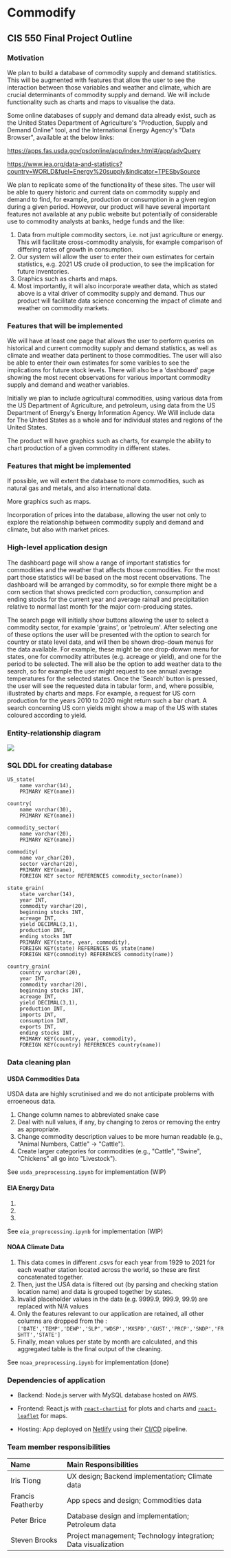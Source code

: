 # Commodify

## CIS 550 Final Project Outline

### Motivation

We plan to build a database of commodity supply and demand statitistics. This will be augmented with features that allow the user to see the interaction between those variables and weather and climate, which are crucial determinants of commodity supply and demand. We will include functionality such as charts and maps to visualise the data.

Some online databases of supply and demand data already exist, such as the United States Department of Agriculture's "Production, Supply and Demand Online" tool, and the International Energy Agency's "Data Browser", available at the below links:

https://apps.fas.usda.gov/psdonline/app/index.html#/app/advQuery

https://www.iea.org/data-and-statistics?country=WORLD&fuel=Energy%20supply&indicator=TPESbySource

We plan to replicate some of the functionality of these sites. The user will be able to query historic and current data on commodity supply and demand to find, for example, production or consumption in a given region during a given period. However, our product will have several important features not available at any public website but potentially of considerable use to commodity analysts at banks, hedge funds and the like:

1. Data from multiple commodity sectors, i.e. not just agriculture or energy. This will facilitate cross-commodity analysis, for example comparison of differing rates of growth in consumption.
2. Our system will allow the user to enter their own estimates for certain statistics, e.g. 2021 US crude oil production, to see the implication for future inventories.
3. Graphics such as charts and maps.
4. Most importantly, it will also incorporate weather data, which as stated above is a vital driver of commodity supply and demand. Thus our product will facilitate data science concerning the impact of climate and weather on commodity markets.

### Features that will be implemented

We will have at least one page that allows the user to perform queries on historical and current commodity supply and demand statistics, as well as climate and weather data pertinent to those commodities. The user will also be able to enter their own estimates for some varibles to see the implications for future stock levels. There will also be a 'dashboard' page showing the most recent observations for various important commodity supply and demand and weather variables.

Initially we plan to include agricultural commodities, using various data from the US Department of Agriculture, and petroleum, using data from the US Department of Energy's Energy Information Agency. We Will include data for The United States as a whole and for individual states and regions of the United States.

The product will have graphics such as charts, for example the ability to chart production of a given commodity in different states.

### Features that might be implemented

If possible, we will extent the database to more commodities, such as natural gas and metals, and also international data.

More graphics such as maps.

Incorporation of prices into the database, allowing the user not only to explore the relationship between commodity supply and demand and climate, but also with market prices.

### High-level application design
The dashboard page will show a range of important statistics for commodities and the weather that affects those commodities. For the most part those statistics will be based on the most recent observations. The dashboard will be arranged by commodity, so for exmple there might be a corn section that shows predicted corn production, consumption and ending stocks for the current year and average rainall and precipitation relative to normal last month for the major corn-producing states.

The search page will initially show buttons allowing the user to select a commodity sector, for example 'grains', or 'petroleum'. After selecting one of these options the user will be presented with the option to search for country or state level data, and will then be shown drop-down menus for the data available. For example, these might be one drop-dowwn menu for states, one for commodity attributes (e.g. acreage or yield), and one for the period to be selected. The will also be the option to add weather data to the search, so for example the user might request to see annual average temperatures for the selected states. Once the 'Search' button is pressed, the user will see the requested data in tabular form, and, where possible, illustrated by charts and maps. For example, a request for US corn production for the years 2010 to 2020 might return such a bar chart. A search concerning US corn yields might show a map of the US with states coloured according to yield.

### Entity-relationship diagram

![](PetersERD.png)

### SQL DDL for creating database
```
US_state(
    name varchar(14),
    PRIMARY KEY(name))
    
country(
    name varchar(30),
    PRIMARY KEY(name))
    
commodity_sector(
    name varchar(20),
    PRIMARY KEY(name))
    
commodity(
    name var_char(20),
    sector varchar(20),
    PRIMARY KEY(name),
    FOREIGN KEY sector REFERENCES commodity_sector(name))

state_grain(
    state varchar(14),
    year INT,
    commodity varchar(20),
    beginning stocks INT,
    acreage INT,
    yield DECIMAL(3,1),
    production INT,
    ending stocks INT
    PRIMARY KEY(state, year, commodity),
    FOREIGN KEY(state) REFERENCES US_state(name)
    FOREIGN KEY(commodity) REFERENCES commodity(name))
    
country_grain(
    country varchar(20),
    year INT,
    commodity varchar(20),
    beginning stocks INT,
    acreage INT,
    yield DECIMAL(3,1),
    production INT,
    imports INT,
    consumption INT,
    exports INT,
    ending stocks INT,
    PRIMARY KEY(country, year, commodity),
    FOREIGN KEY(country) REFERENCES country(name))
```
### Data cleaning plan

#### USDA Commodities Data

USDA data are highly scrutinised and we do not anticipate problems with erroeneous data.

1. Change column names to abbreviated snake case
2. Deal with null values, if any, by changing to zeros or removing the entry as appropriate.
3. Change commodity description values to be more human readable (e.g., "Animal Numbers, Cattle" -> "Cattle").
4. Create larger categories for commodities (e.g., "Cattle", "Swine", "Chickens" all go into "Livestock").

See `usda_preprocessing.ipynb` for implementation (WIP)

#### EIA Energy Data

1. 
2. 
3. 

See `eia_preprocessing.ipynb` for implementation (WIP)

#### NOAA Climate Data

1. This data comes in different .csvs for each year from 1929 to 2021 for each weather station located across the world, so these are first concatenated together.
2. Then, just the USA data is filtered out (by parsing and checking station location name) and data is grouped together by states.
3. Invalid placeholder values in the data (e.g. 9999.9, 999.9, 99.9) are replaced with N/A values
4. Only the features relevant to our application are retained, all other columns are dropped from the : 
    `['DATE','TEMP','DEWP','SLP','WDSP','MXSPD','GUST','PRCP','SNDP','FRSHTT','STATE']`
4. Finally, mean values per state by month are calculated, and this aggregated table is the final output of the cleaning.

See `noaa_preprocessing.ipynb` for implementation (done)

### Dependencies of application

- Backend: Node.js server with MySQL database hosted on AWS.

- Frontend: React.js with [`react-chartist`](https://gionkunz.github.io/chartist-js/) for plots and charts and [`react-leaflet`](https://react-leaflet.js.org/) for maps.

- Hosting: App deployed on [Netlify](https://netlify.com) using their [CI/CD](https://en.wikipedia.org/wiki/CI/CD) pipeline.

### Team member responsibilities

|       Name       | Main Responsibilities                       |
|:-----------------|:--------------------------------------------|
|Iris Tiong        |UX design; Backend implementation; Climate data     |
|Francis Featherby |App specs and design; Commodities data       |
|Peter Brice       |Database design and implementation; Petroleum data      |
|Steven Brooks     |Project management; Technology integration; Data visualization  |

